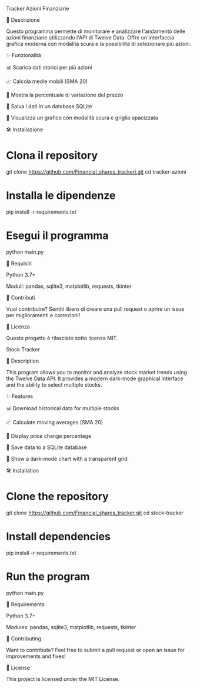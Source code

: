 Tracker Azioni Finanziarie

📌 Descrizione

Questo programma permette di monitorare e analizzare l'andamento delle azioni finanziarie utilizzando l'API di Twelve Data. Offre un'interfaccia grafica moderna con modalità scura e la possibilità di selezionare più azioni.

✨ Funzionalità

📊 Scarica dati storici per più azioni

📈 Calcola medie mobili (SMA 20)

🔄 Mostra la percentuale di variazione del prezzo

💾 Salva i dati in un database SQLite

🎨 Visualizza un grafico con modalità scura e griglia opacizzata

🛠 Installazione

# Clona il repository
git clone https://github.com/Financial_shares_trackeri.git
cd tracker-azioni

# Installa le dipendenze
pip install -r requirements.txt

# Esegui il programma
python main.py

🔧 Requisiti

Python 3.7+

Moduli: pandas, sqlite3, matplotlib, requests, tkinter

🤝 Contributi

Vuoi contribuire? Sentiti libero di creare una pull request o aprire un issue per miglioramenti e correzioni!

📜 Licenza

Questo progetto è rilasciato sotto licenza MIT.

Stock Tracker

📌 Description

This program allows you to monitor and analyze stock market trends using the Twelve Data API. It provides a modern dark-mode graphical interface and the ability to select multiple stocks.

✨ Features

📊 Download historical data for multiple stocks

📈 Calculate moving averages (SMA 20)

🔄 Display price change percentage

💾 Save data to a SQLite database

🎨 Show a dark-mode chart with a transparent grid

🛠 Installation

# Clone the repository
git clone https://github.com/Financial_shares_tracker.git
cd stock-tracker

# Install dependencies
pip install -r requirements.txt

# Run the program
python main.py

🔧 Requirements

Python 3.7+

Modules: pandas, sqlite3, matplotlib, requests, tkinter

🤝 Contributing

Want to contribute? Feel free to submit a pull request or open an issue for improvements and fixes!

📜 License

This project is licensed under the MIT License.
